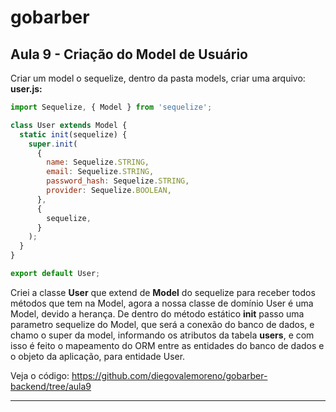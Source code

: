 # gobarber
## Aula 9 - Criação do Model de Usuário

Criar um model o sequelize, dentro da pasta models, criar uma arquivo: **user.js:**

```javascript
import Sequelize, { Model } from 'sequelize';

class User extends Model {
  static init(sequelize) {
    super.init(
      {
        name: Sequelize.STRING,
        email: Sequelize.STRING,
        password_hash: Sequelize.STRING,
        provider: Sequelize.BOOLEAN,
      },
      {
        sequelize,
      }
    );
  }
}

export default User;
```

Criei a classe **User** que extend de **Model** do sequelize para receber todos métodos que tem na Model, agora a nossa classe de domínio User é uma Model, devido a herança. De dentro do método estático **init** passo uma parametro sequelize do Model, que será a conexão do banco de dados, e chamo o super da model, informando os atributos da tabela **users**, e com isso é feito o mapeamento do ORM entre as entidades do banco de dados e o objeto da aplicação, para entidade User.

Veja o código: https://github.com/diegovalemoreno/gobarber-backend/tree/aula9

------------

